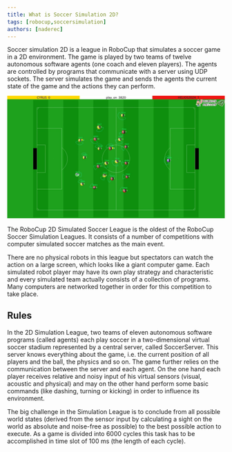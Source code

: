 ```yaml
---
title: What is Soccer Simulation 2D?
tags: [robocup,soccersimulation]
authors: [naderec]
---
```


Soccer simulation 2D is a league in RoboCup that simulates a soccer game in a 2D environment. The game is played by two teams of twelve autonomous software agents (one coach and eleven players). The agents are controlled by programs that communicate with a server using UDP sockets. The server simulates the game and sends the agents the current state of the game and the actions they can perform.
<!-- truncate -->

![Soccer Simulation 2D](./ss2d.png)

The RoboCup 2D Simulated Soccer League is the oldest of the RoboCup Soccer Simulation Leagues. It consists of a number of competitions with computer simulated soccer matches as the main event.

There are no physical robots in this league but spectators can watch the action on a large screen, which looks like a giant computer game. Each simulated robot player may have its own play strategy and characteristic and every simulated team actually consists of a collection of programs. Many computers are networked together in order for this competition to take place.

## Rules
In the 2D Simulation League, two teams of eleven autonomous software programs (called agents) each play soccer in a two-dimensional virtual soccer stadium represented by a central server, called SoccerServer. This server knows everything about the game, i.e. the current position of all players and the ball, the physics and so on. The game further relies on the communication between the server and each agent. On the one hand each player receives relative and noisy input of his virtual sensors (visual, acoustic and physical) and may on the other hand perform some basic commands (like dashing, turning or kicking) in order to influence its environment.

The big challenge in the Simulation League is to conclude from all possible world states (derived from the sensor input by calculating a sight on the world as absolute and noise-free as possible) to the best possible action to execute. As a game is divided into 6000 cycles this task has to be accomplished in time slot of 100 ms (the length of each cycle).